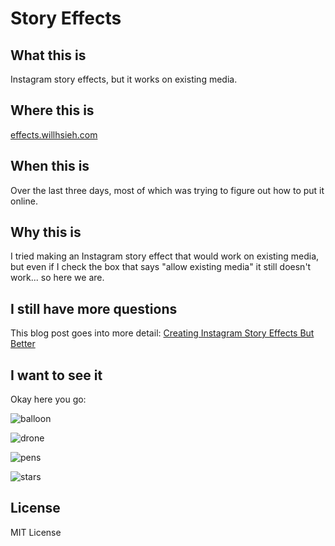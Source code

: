 # Story Effects

## What this is

Instagram story effects, but it works on existing media.

## Where this is

[effects.willhsieh.com](https://effects.willhsieh.com/)

## When this is

Over the last three days, most of which was trying to figure out how to put it online.

## Why this is

I tried making an Instagram story effect that would work on existing media, but even if I check the box that says "allow existing media" it still doesn't work... so here we are.

## I still have more questions

This blog post goes into more detail: [Creating Instagram Story Effects But Better](https://willhsieh.com/posts/creating-instagram-story-effects-but-better/)

## I want to see it

Okay here you go:

![balloon](media/other/balloon.jpg)

![drone](media/other/drone.jpg)

![pens](media/other/pens.jpg)

![stars](media/other/stars.jpg)

## License

MIT License

